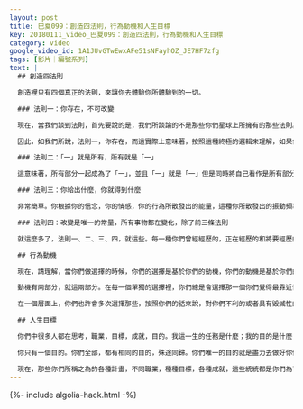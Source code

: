 ```yaml
---
layout: post
title: 巴夏099：創造四法則，行為動機和人生目標
key: 20180111_video_巴夏099：創造四法則，行為動機和人生目標
category: video
google_video_id: 1A1JUvGTwEwxAFe51sNFayhOZ_JE7HF7zfg
tags: [影片｜編號系列]
text: |
  ## 創造四法則

  創造裡只有四個真正的法則，來讓你去體驗你所體驗到的一切。

  ### 法則一：你存在，不可改變

  現在，當我們談到法則，首先要說的是，我們所談論的不是那些你們星球上所擁有的那些法則。那些法則從某種意義上來說是，具有任意性的規則，可以被打破，修改，重寫或者忽視。但是，即使是在其之上，你們所說的物理定律，只能適用於你們特定的宇宙或者實相，而在其他維度裡，這些你們所謂的法則是不適用的。我們所討論的是真正的法則，因為真正的法則，不可打破，不會被打破。這不可能。這四個法則，是全部創造的基石。

  因此，如我們所說，法則一，你存在，而這實際上意味著，按照這種終極的邏輯來理解，如果你現在存在，那麼你將永遠存在，你過去也一直存在著。於是，你可以改變形態，但是你總是一某種形式或者狀態存在著的。 因為「是」是存在的唯一屬性。它不知道怎麼變成「不存在」。「不存在」已經包含了所有從不存在的東西。存在只有一個屬性，就是存在，所以這就將會存在所一直擁有的唯一的東西。因此，如果你存在，你將永遠存在。所以，放輕鬆。

  ### 法則二：「一」就是所有，所有就是「一」

  這意味著，所有部分一起成為了「一」，並且「一」就是「一」但是同時將自己看作是所有部分。這就是說，創造不是與創造者分離的，而是由創造者所組成的，在創造之外沒有任何東西。每一個東西都是獨立的，每一個人，每一個地方，每一個物體，每一個單獨的概念，每一個獨立的部分都是同樣的整體「一」的一部分，並且每一個個體都是它自己作為「一」的一部分的全息表達。因此，法則二，「一」就是所有，所有就是「一」。

  ### 法則三：你給出什麼，你就得到什麼

  非常簡單。你根據你的信念，你的情感，你的行為所散發出的能量，這種你所散發出的振動頻率，決定了你所經歷什麼樣的實相，因為物質實相是不存在的，除了它只是一個鏡像，作為你們所強烈認為對你們來說什麼是真實的這個信念的反映。這就是所謂物質實相。它是一面名副其實的鏡子。如果你照鏡子，看見鏡子裡的你愁眉苦臉。你知道，你不可能到鏡子裡面去，將那張臉擰出笑容。你知道如果你想要看到那張臉笑起來，你必須先笑。如果你不笑，那鏡像也不可能笑，但你也可以反過來理解，當你決定要笑的時候，那鏡像便毫無選擇，只能回應以笑容，因為它沒有自己的思想。因此，請理解物質實相和鏡子非常相似。它不會改變除非你先改變，但是如果你一旦做出了改變，它毫無選擇，只能跟著變，它只是你所散發出能量的鏡像。

  ### 法則四：改變是唯一的常量，所有事物都在變化，除了前三條法則

  就這麼多了，法則一、二、三、四，就這些。每一種你們曾經經歷的，正在經歷的和將要經歷的體驗，都是在不同程度上以這四法則為基礎的。就這麼多。

  ## 行為動機

  現在，請理解，當你們做選擇的時候，你們的選擇是基於你們的動機，你們的動機是基於你們的定義。這是解釋「三個過程」的另一種方式。你們的行為，你們的選擇，是基於你們的動機，你們的情感，而你們的情感是你們的定義和信念的延伸。因此，你們在任何做決定的時候，總是有有動機的。

  動機有兩部分，就這兩部分。在每一個單獨的選擇裡，你們總是會選擇那一個你們覺得最靠近快樂而最遠離痛苦的那個選項。就這個。那就是你們整個動機所在。但是請注意，我說你們將會選擇你們覺得最接近歡樂，最遠離痛苦的選擇，這裡就是你們信念的切入點，因為只有你們已經定義了什麼是快樂，什麼是痛苦後，你們才會有按照那種信念去選擇的動機。

  在一個層面上，你們也許會多次選擇那些，按照你們的話來說，對你們不利的或者具有毀滅性的選項，但是如果你一直在選擇它，那就意味著在你的信念系統裡，一定有一個定義在說，無論這個選項是多麼的痛苦，它總是相比之下比其他選項痛苦更輕的那個。那就是為什麼，去探究你們的信仰系統所帶來的強大力量。當你們找出你們為什麼定義某些東西是快樂的或者痛苦的，然後去改變這個定義，你們會立刻改變你們的動機，立刻改變你們的要做的選擇，因為你們全都是動機驅動的人。沒有人是沒有動機的。沒有人是沒有信任的。問題就在於你們將你們的信任放在那裡，你們作為行為準則的動機的定義是什麼。

  ## 人生目標

  你們中很多人都在思考，職業，目標，成就，目的。我這一生的任務是什麼；我的目的是什麼；什麼時候將達到這裡；什麼時候將達到那裡；怎麼實現富足；我將怎麼做；那些是怎麼來的；

  你只有一個目的。你們全部，都有相同的目的，殊途同歸。你們唯一的目的就是盡力去做好你們自己，因為你們都是獨一無二的。你們從來沒有這樣過。你們以後也不再會是這樣了。你們只有這一次這樣的生命。所以，你們的目的，你們的使命，你們的目標就是盡你們可能去成為你們自己，你們知道怎麼去做。就是它。那就是你們的任務，你們的目的，你們的目標。就是這個。因此，卸下你們肩上的沉重負擔，所有你們，你們沒有別的任務，沒有別的目的，沒有別的目標。就只有這一件事。做好你們自己。就這麼多。

  現在，那些你們所稱之為的各種計畫，不同職業，種種目標，各種成就，這些統統都是你們為了表達「成為你們自己」這個目標所選擇的不同方法而已。但是，它們不是目標，不是使命，不是目的。你就是使命，僅僅去成為你們自己就是使命。怎麼選擇去表達取決於你們自己。我們建議你們選擇你們所相信的最和諧，與成為你們自己所帶來的快樂，最共鳴，最據代表性的方式來表達它。但是這些種種表達都不是你們的目的。
---
```


{%- include algolia-hack.html -%}
